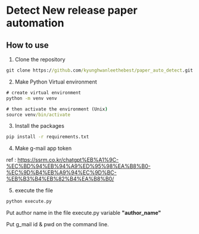 # Detect New release paper automation

## How to use

1. Clone the repository

```cmd
git clone https://github.com/kyunghwanleethebest/paper_auto_detect.git
```



2. Make Python Virtual environment

```cmd
# create virtual environment
python -m venv venv

# then activate the environment (Unix)
source venv/bin/activate
```

3. Install the packages 

```cmd
pip install -r requirements.txt
```

4. Make g-mail app token

ref : https://ssrm.co.kr/chatgpt%EB%A1%9C-%EC%BD%94%EB%94%A9%ED%95%98%EA%B8%B0-%EC%9D%B4%EB%A9%94%EC%9D%BC-%EB%B3%B4%EB%82%B4%EA%B8%B0/



5. execute the file

```cmd
python execute.py
```



Put author name in the file execute.py variable **"author_name"**

Put g_mail id & pwd on the command line.

